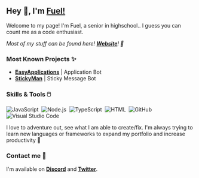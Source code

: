 ## Hey 👋, I'm [Fuel!](https://fueldevelopment.net/)

Welcome to my page! I'm Fuel, a senior in highschool.. I guess you can count me as a code enthusiast.


*Most of my stuff can be found here! **[Website](https://fueldevelopment.net)**! 📝*

### Most Known Projects ✨

* **[EasyApplications](https://top.gg/bot/737539715854761994)** | Application Bot
* **[StickyMan](https://top.gg/bot/730326960642850846)** | Sticky Message Bot

### Skills & Tools 🖱️

![JavaScript](https://img.shields.io/badge/-JavaScript-333333?style=flat&logo=javascript)&nbsp;
![Node.js](https://img.shields.io/badge/-Node.js-333333?style=flat&logo=node.js)&nbsp;
![TypeScript](https://img.shields.io/npm/types/typescript?label=https%3A%2F%2Fsymbols.getvecta.com%2Fstencil_98%2F84_typescript-icon.5256714561.svg)&nbsp;
![HTML](https://img.shields.io/badge/-HTML-333333?style=flat&logo=HTML5)&nbsp;
![GitHub](https://img.shields.io/badge/-GitHub-333333?style=flat&logo=github)&nbsp;
![Visual Studio Code](https://img.shields.io/badge/-Visual%20Studio%20Code-333333?style=flat&logo=visual-studio-code&logoColor=007ACC)&nbsp;

I love to adventure out, see what I am able to create/fix. I'm always trying to learn new languages or frameworks to expand my portfolio and increase productivity 🚀

### Contact me 🤝

I'm available on **[Discord](https://discord.gg/VstQPFP)** and **[Twitter](https://twitter.com/FuelTheDev)**.
